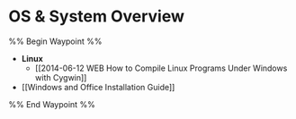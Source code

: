 # OS & System Overview

%% Begin Waypoint %%
- **Linux**
	- [[2014-06-12 WEB How to Compile Linux Programs Under Windows with Cygwin]]
- [[Windows and Office Installation Guide]]

%% End Waypoint %%
